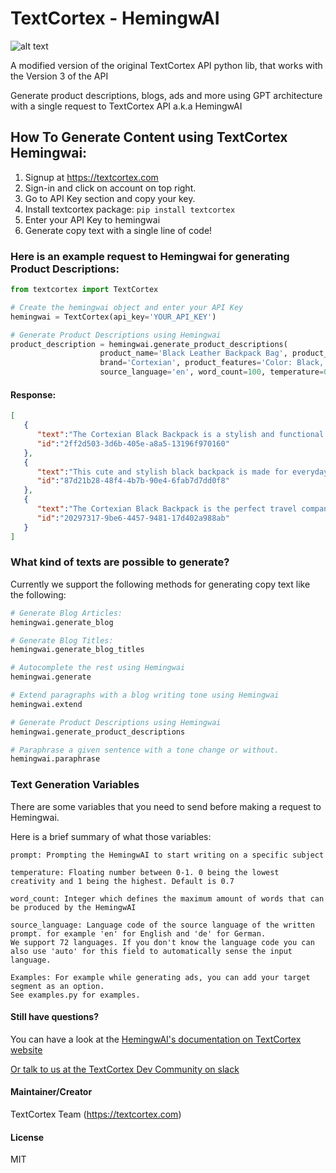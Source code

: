 # TextCortex - HemingwAI
![alt text](https://github.com/textcortex/hemingwai/raw/main/textcortex_logo.png?raw=true "TextCortex AI API Hemingway Logo")

A modified version of the original TextCortex API python lib, that works with the Version 3 of the API


Generate product descriptions, blogs, ads and more using GPT architecture with a single request to TextCortex API a.k.a 
HemingwAI

## How To Generate Content using TextCortex Hemingwai:
1. Signup at https://textcortex.com
2. Sign-in and click on account on top right.
3. Go to API Key section and copy your key.
4. Install textcortex package:
   `pip install textcortex`
5. Enter your API Key to hemingwai
6. Generate copy text with a single line of code!

### Here is an example request to Hemingwai for generating Product Descriptions:

```python
from textcortex import TextCortex

# Create the hemingwai object and enter your API Key
hemingwai = TextCortex(api_key='YOUR_API_KEY')

# Generate Product Descriptions using Hemingwai
product_description = hemingwai.generate_product_descriptions(
                    product_name='Black Leather Backpack Bag', product_category='Shoes & Bags, Women',
                    brand='Cortexian', product_features='Color: Black, Material: Faux Leather',
                    source_language='en', word_count=100, temperature=0.7, n_gen=4)
```

#### Response:
```json
[
   {
      "text":"The Cortexian Black Backpack is a stylish and functional bag that can be worn for any occasion. It features a back zipper pocket so you can keep your belongings secure. The black color is ideal for any day and all occasions, from work to school to weekend outings.",
      "id":"2ff2d503-3d6b-405e-a8a5-13196f970160"
   },
   {
      "text":"This cute and stylish black backpack is made for everyday use. The back is padded, fully adjustable and has a removable shoulder strap which can be extended to fit over your shoulder or wear like an arm/back pack. It also comes with two side pockets as well as a main compartment.",
      "id":"87d21b28-48f4-4b7b-90e4-6fab7d7dd0f8"
   },
   {
      "text":"The Cortexian Black Backpack is the perfect travel companion for those who want to keep things simple. This backpack has a padded shoulder straps and an adjustable waist strap, making it comfortable for long periods of use.",
      "id":"20297317-9be6-4457-9481-17d402a988ab"
   }
]
```

### What kind of texts are possible to generate?

Currently we support the following methods for generating copy text like the following:
```python
# Generate Blog Articles:
hemingwai.generate_blog

# Generate Blog Titles:
hemingwai.generate_blog_titles

# Autocomplete the rest using Hemingwai
hemingwai.generate

# Extend paragraphs with a blog writing tone using Hemingwai
hemingwai.extend

# Generate Product Descriptions using Hemingwai
hemingwai.generate_product_descriptions

# Paraphrase a given sentence with a tone change or without.
hemingwai.paraphrase
```

### Text Generation Variables
There are some variables that you need to send before making a request to Hemingwai.

Here is a brief summary of what those variables:
```
prompt: Prompting the HemingwAI to start writing on a specific subject

temperature: Floating number between 0-1. 0 being the lowest creativity and 1 being the highest. Default is 0.7

word_count: Integer which defines the maximum amount of words that can be produced by the HemingwAI

source_language: Language code of the source language of the written prompt. for example 'en' for English and 'de' for German.
We support 72 languages. If you don't know the language code you can also use 'auto' for this field to automatically sense the input language.

Examples: For example while generating ads, you can add your target segment as an option.
See examples.py for examples.
```

#### Still have questions?
You can have a look at the [HemingwAI's documentation on TextCortex website](https://textcortex.com/documentation/api)

[Or talk to us at the TextCortex Dev Community on slack](https://join.slack.com/t/textcortexaicommunity/shared_invite/zt-rmaw7j10-Lz9vf86aF5I_fYZAS7JafQ)

#### Maintainer/Creator
TextCortex Team (https://textcortex.com)

#### License
MIT
